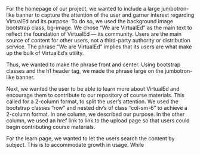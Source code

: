 For the homepage of our project, we wanted to include a large jumbotron-like banner to capture the attention of the user and garner interest regarding VirtualEd and its purpose. To do so, we used the background image bootstrap class, bg-image. We chose “We are VirtualEd” as the main text to reflect the foundation of VirtualEd — its community. Users are the main source of content for other users, not a third-party authority or distribution service. The phrase “We are VirtualEd” implies that its users are what make up the bulk of VirtualEd’s utility. 

Thus, we wanted to make the phrase front and center. Using bootstrap classes and the h1 header tag, we made the phrase large on the jumbotron-like banner.

Next, we wanted the user to be able to learn more about VirtualEd and encourage them to contribute to our repository of course materials. This called for a 2-column format, to split the user’s attention. We used the bootstrap classes “row” and nested div’s of class “col-sm-6” to achieve a 2-column format. In one column, we described our purpose. In the other column, we used an href link to link to the upload page so that users could begin contributing course materials.

For the learn page, we wanted to let the users search the content by subject. This is to accommodate growth in usage. While 
